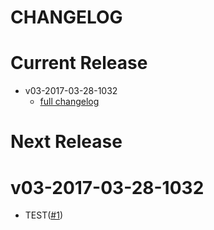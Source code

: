 CHANGELOG
=========

Current Release
===============

* v03-2017-03-28-1032
  * [full changelog](https://github.com/penta515/slash-command-decorator/compare/v03-2017-03-28-1032...develop)

Next Release
============

v03-2017-03-28-1032
============

* TEST([#1](https://github.com/test))
